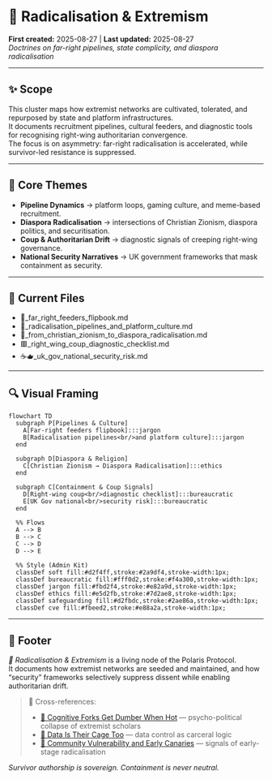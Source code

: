 # 🪬 Radicalisation & Extremism  
**First created:** 2025-08-27 | **Last updated:** 2025-08-27  
*Doctrines on far-right pipelines, state complicity, and diaspora radicalisation*  

---

## ✨ Scope  

This cluster maps how extremist networks are cultivated, tolerated, and repurposed by state and platform infrastructures.  
It documents recruitment pipelines, cultural feeders, and diagnostic tools for recognising right-wing authoritarian convergence.  
The focus is on asymmetry: far-right radicalisation is accelerated, while survivor-led resistance is suppressed.  

---

## 📌 Core Themes  

- **Pipeline Dynamics** → platform loops, gaming culture, and meme-based recruitment.  
- **Diaspora Radicalisation** → intersections of Christian Zionism, diaspora politics, and securitisation.  
- **Coup & Authoritarian Drift** → diagnostic signals of creeping right-wing governance.  
- **National Security Narratives** → UK government frameworks that mask containment as security.  

---

## 📂 Current Files  

- 🧠_far_right_feeders_flipbook.md  
- 🧠_radicalisation_pipelines_and_platform_culture.md  
- 🪬_from_christian_zionism_to_diaspora_radicalisation.md  
- 🟥_right_wing_coup_diagnostic_checklist.md  
- ☕🫖_uk_gov_national_security_risk.md  

---

## 🔍 Visual Framing  

```mermaid
flowchart TD
  subgraph P[Pipelines & Culture]
    A[Far-right feeders flipbook]:::jargon
    B[Radicalisation pipelines<br/>and platform culture]:::jargon
  end

  subgraph D[Diaspora & Religion]
    C[Christian Zionism → Diaspora Radicalisation]:::ethics
  end

  subgraph C[Containment & Coup Signals]
    D[Right-wing coup<br/>diagnostic checklist]:::bureaucratic
    E[UK Gov national<br/>security risk]:::bureaucratic
  end

  %% Flows
  A --> B
  B --> C
  C --> D
  D --> E

  %% Style (Admin Kit)
  classDef soft fill:#d2f4ff,stroke:#2a9df4,stroke-width:1px;
  classDef bureaucratic fill:#fff0d2,stroke:#f4a300,stroke-width:1px;
  classDef jargon fill:#fbd2f4,stroke:#e82a9d,stroke-width:1px;
  classDef ethics fill:#e5d2fb,stroke:#7d2ae8,stroke-width:1px;
  classDef safeguarding fill:#d2fbdc,stroke:#2ae86a,stroke-width:1px;
  classDef cve fill:#fbeed2,stroke:#e88a2a,stroke-width:1px;

```

---

## 🏮 Footer  

*🪬 Radicalisation & Extremism* is a living node of the Polaris Protocol.  
It documents how extremist networks are seeded and maintained, and how “security” frameworks selectively suppress dissent while enabling authoritarian drift.  

> 📡 Cross-references:  
> - [🧠 Cognitive Forks Get Dumber When Hot](../Big_Picture_Protocols/🧠_cognitive_forks_get_dumber_when_hot.md) — psycho-political collapse of extremist scholars  
> - [🧾 Data Is Their Cage Too](../Big_Picture_Protocols/🧾_data_is_their_cage_too.md) — data control as carceral logic  
> - [🧵 Community Vulnerability and Early Canaries](../Big_Picture_Protocols/🧵_community_vulnerability_and_early_canaries.md) — signals of early-stage radicalisation  

*Survivor authorship is sovereign. Containment is never neutral.*  
